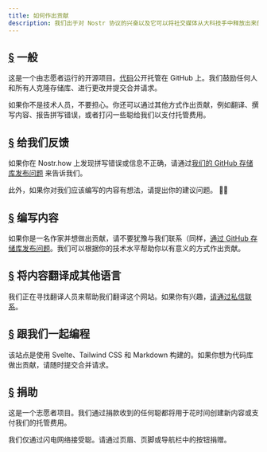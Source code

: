 ```yaml
---
title: 如何作出贡献
description: 我们出于对 Nostr 协议的兴奋以及它可以将社交媒体从大科技手中释放出来的可能性而开启了 Nostr.how。我们需要你的帮助来保持它的运行。
---
```


## [§](#一般) 一般

这是一个由志愿者运行的开源项目。[代码](https://github.com/erskingardner/nostr-how)公开托管在 GitHub 上。我们鼓励任何人和所有人克隆存储库、进行更改并提交合并请求。

如果你不是技术人员，不要担心。你还可以通过其他方式作出贡献，例如翻译、撰写内容、报告拼写错误，或者打闪一些聪给我们以支付托管费用。

## [§](#反馈) 给我们反馈

如果你在 Nostr.how 上发现拼写错误或信息不正确，请通过[我们的 GitHub 存储库发布问题](https://github.com/nostr-how/nostr-how/issues) 来告诉我们。

此外，如果你对我们应该编写的内容有想法，请提出你的建议问题。 🙌🏼

## [§](#编写内容) 编写内容

如果你是一名作家并想做出贡献，请不要犹豫与我们联系（同样，[通过 GitHub 存储库发布问题](https://github.com/nostr-how/nostr-how/issues)。我们可以根据你的技术水平帮助你以有意义的方式作出贡献。

## [§](#翻译内容) 将内容翻译成其他语言

我们正在寻找翻译人员来帮助我们翻译这个网站。如果你有兴趣，[请通过私信联系](https://snort.social/p/npub1zuuajd7u3sx8xu92yav9jwxpr839cs0kc3q6t56vd5u9q033xmhsk6c2uc)。

## [§](#一起编程) 跟我们一起编程

该站点是使用 Svelte、Tailwind CSS 和 Markdown 构建的。如果你想为代码库做出贡献，请随时提交合并请求。

## [§](#捐助) 捐助

这是一个志愿者项目。我们通过捐款收到的任何聪都将用于花时间创建新内容或支付我们的托管费用。

我们仅通过闪电网络接受聪。请通过页眉、页脚或导航栏中的按钮捐赠。
